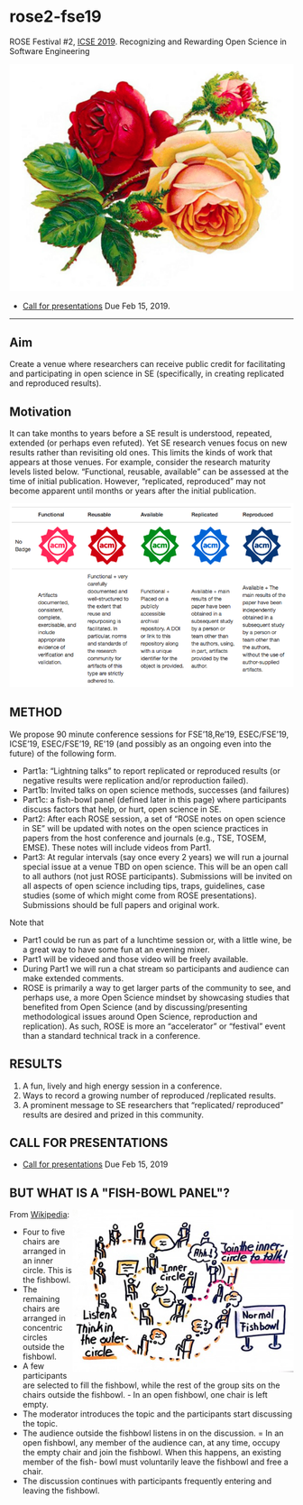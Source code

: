 # rose2-fse19
ROSE Festival #2, [ICSE 2019](https://conf.researchr.org/home/icse-2019).  Recognizing and Rewarding Open Science in Software Engineering

![](etc/img/rose.png)

- [Call for presentations](cfp.md) Due Feb 15, 2019.

_____

## Aim

 Create a venue where researchers can receive public credit for facilitating and participating in open science in SE (specifically, in creating replicated and reproduced results).


## Motivation

It can take months to years before a SE result is understood, repeated, extended (or perhaps even refuted). Yet SE research venues focus on new results rather than revisiting old ones.  This limits the kinds of work that appears at those venues. For example, consider the research maturity levels listed below. “Functional, reusable, available” can be assessed at the time of initial publication. However, “replicated, reproduced” may not become apparent until months or years after the initial publication.

![](etc/img/acm.png)

## METHOD

We propose 90 minute conference sessions for FSE’18,Re’19, ESEC/FSE’19, ICSE’19, ESEC/FSE’19, RE'19  (and possibly as an ongoing even into the future) of the following form. 

- Part1a:   “Lightning talks” to report replicated or reproduced results (or negative results were replication and/or reproduction failed).
- Part1b: Invited talks on open science methods, successes (and failures)
- Part1c: a  fish-bowl panel  (defined later in this page) where participants discuss factors that help, or hurt, open science in SE. 
- Part2: After each ROSE session, a set of “ROSE notes on open science in SE” will be updated with notes on the open science practices in papers from the host conference and journals (e.g., TSE, TOSEM, EMSE).  These notes will include videos from Part1.
- Part3:  At regular intervals (say once every 2 years) we will run a journal special issue at a venue TBD on open science. This will be an open call to all authors (not just ROSE participants). Submissions will be invited on all aspects of open science including tips, traps, guidelines, case studies (some of which might come from ROSE presentations). Submissions should be full papers and original work.


Note that 
- Part1  could be run as part of a lunchtime session or, with a little wine, be a great way to have some fun at an evening mixer.  
- Part1  will be videoed and those video will be freely available.
- During Part1  we will run a chat stream so participants and audience can make extended comments.   
- ROSE is primarily a way to get larger parts of the community to see, and perhaps use, a more Open Science mindset  by showcasing studies that benefited from Open Science (and by  discussing/presenting methodological issues around Open Science, reproduction and replication).  As such, ROSE is more an “accelerator” or “festival” event than a standard technical track in a conference.

## RESULTS

1. A fun, lively and high energy session in a conference.
2. Ways to record a growing number of reproduced /replicated results.
3. A prominent message to SE researchers that “replicated/ reproduced” results are desired and prized in this community.


## CALL FOR PRESENTATIONS

- [Call for presentations](cfp.md) Due Feb 15, 2019 

## BUT WHAT IS A "FISH-BOWL PANEL"?

 <img src="etc/img/fish.png" align=right>
 
 From [Wikipedia](http://en.wikipedia.org/wiki/Fishbowl_(conversation)):


- Four to five chairs are arranged in an inner circle. This is the fishbowl. 
- The remaining chairs are arranged in concentric circles outside the fishbowl.
- A few participants are selected to fill the fishbowl, while the rest of the group sits on the chairs outside the fishbowl. - In an open fishbowl, one chair is left empty. 
- The moderator introduces the topic and the participants start discussing the topic.
- The audience outside the fishbowl listens in on the discussion. 
= In an open fishbowl, any member of the audience can, at any time, occupy the empty chair and join the fishbowl. When this happens, an existing member of the fish-  bowl must voluntarily leave the fishbowl and free a chair. 
- The discussion continues with participants frequently entering and leaving the fishbowl.  




